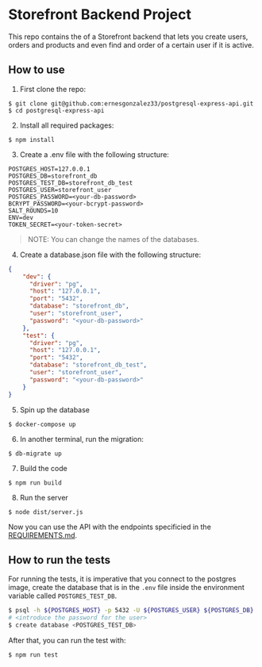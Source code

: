 # Storefront Backend Project

This repo contains the of a Storefront backend that lets you create users, orders and products and even find and order of a certain user if it is active.

## How to use

1. First clone the repo:

```
$ git clone git@github.com:ernesgonzalez33/postgresql-express-api.git
$ cd postgresql-express-api
```

2. Install all required packages:

```
$ npm install
```

3. Create a .env file with the following structure:

```
POSTGRES_HOST=127.0.0.1
POSTGRES_DB=storefront_db
POSTGRES_TEST_DB=storefront_db_test
POSTGRES_USER=storefront_user
POSTGRES_PASSWORD=<your-db-password>
BCRYPT_PASSWORD=<your-bcrypt-password>
SALT_ROUNDS=10
ENV=dev
TOKEN_SECRET=<your-token-secret>
```

> NOTE: You can change the names of the databases.

4. Create a database.json file with the following structure:

```json
{
    "dev": {
      "driver": "pg",
      "host": "127.0.0.1",
      "port": "5432",
      "database": "storefront_db",
      "user": "storefront_user",
      "password": "<your-db-password>"
    },
    "test": {
      "driver": "pg",
      "host": "127.0.0.1",
      "port": "5432",
      "database": "storefront_db_test",
      "user": "storefront_user",
      "password": "<your-db-password>"
    }
}
```

5. Spin up the database

```
$ docker-compose up
```

6. In another terminal, run the migration:

```
$ db-migrate up
```

7. Build the code

```
$ npm run build
```

8. Run the server

```
$ node dist/server.js
```

Now you can use the API with the endpoints specificied in the [REQUIREMENTS.md](./REQUIREMENTS.md).

## How to run the tests

For running the tests, it is imperative that you connect to the postgres image, create the database that is in the `.env` file inside the environment variable called `POSTGRES_TEST_DB`.

```bash
$ psql -h ${POSTGRES_HOST} -p 5432 -U ${POSTGRES_USER} ${POSTGRES_DB}
# <introduce the password for the user>
$ create database <POSTGRES_TEST_DB>
```

After that, you can run the test with:

```
$ npm run test
```